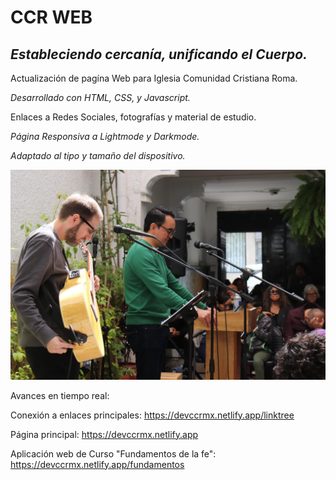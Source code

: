 # CCR WEB
## _Estableciendo cercanía, unificando el Cuerpo._

Actualización de pagína Web para Iglesia Comunidad Cristiana Roma.

*Desarrollado con HTML, CSS, y Javascript.*

Enlaces a Redes Sociales, fotografías y material de estudio.

*Página Responsiva a Lightmode y Darkmode.*

*Adaptado al tipo y tamaño del dispositivo.*


![Demostración](https://github.com/Soluvirtus/CCR-Web/blob/main/img/ccr1.jpeg?raw=true)


Avances en tiempo real:


Conexión a enlaces principales:
https://devccrmx.netlify.app/linktree


Página principal: 
https://devccrmx.netlify.app

Aplicación web de Curso "Fundamentos de la fe":
https://devccrmx.netlify.app/fundamentos
